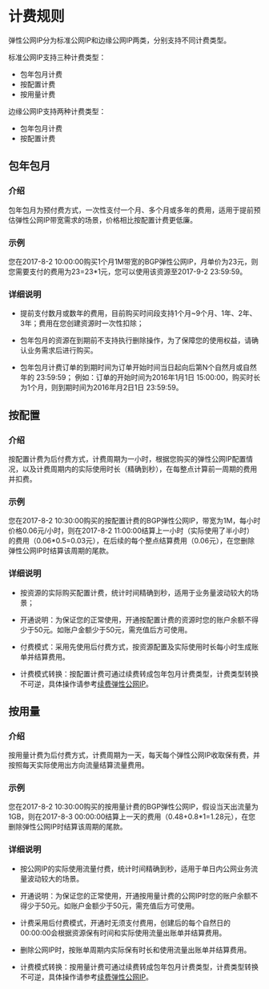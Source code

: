 # 计费规则

弹性公网IP分为标准公网IP和边缘公网IP两类，分别支持不同计费类型。

标准公网IP支持三种计费类型：
 * 包年包月计费
 * 按配置计费
 * 按用量计费

边缘公网IP支持两种计费类型：
 * 包年包月计费
 * 按配置计费
 
## 包年包月

### 介绍
包年包月为预付费方式，一次性支付一个月、多个月或多年的费用，适用于提前预估弹性公网IP带宽需求的场景，价格相比按配置计费更低廉。
### 示例
您在2017-8-2 10:00:00购买1个月1M带宽的BGP弹性公网IP，月单价为23元，则您需要支付的费用为23=23*1元，您可以使用该资源至2017-9-2 23:59:59。
### 详细说明
- 提前支付数月或数年的费用，目前购买时间段支持1个月~9个月、1年、2年、3年；费用在您创建资源时一次性扣除；

- 包年包月的资源在到期前不支持执行删除操作，为了保障您的使用权益，请确认业务需求后进行购买。

- 包年包月计费订单的到期时间为订单开始时间当日起向后第N个自然月或自然年的 23:59:59；
例如：订单的开始时间为2016年1月1日 15:00:00，购买时长为1个月，则到期时间为2016年月2日1日 23:59:59。

## 按配置

### 介绍
按配置计费为后付费方式，计费周期为一小时，根据您购买的弹性公网IP配置情况，以及计费周期内的实际使用时长（精确到秒），在每整点计算前一周期的费用并扣费。
### 示例
您在2017-8-2 10:30:00购买的按配置计费的BGP弹性公网IP，带宽为1M，每小时价格0.06元/小时，则在2017-8-2 11:00:00结算上一小时（实际使用了半小时）的费用（0.06*0.5=0.03元），在后续的每个整点结算费用（0.06元），在您删除弹性公网IP时结算该周期的尾款。
### 详细说明
- 按资源的实际购买配置计费，统计时间精确到秒，适用于业务量波动较大的场景；

- 开通说明：为保证您的正常使用，开通按配置计费的资源时您的账户余额不得少于50元。如账户金额少于50元，需充值后方可使用。

- 付费模式：采用先使用后付费方式，按资源配置及实际使用时长每小时生成账单并结算费用。

- 计费模式转换：按配置计费可通过续费转成包年包月计费类型，计费类型转换不可逆，具体操作请参考[续费弹性公网IP](Renew-Process.md)。

## 按用量

### 介绍
按用量计费为后付费方式，计费周期为一天，每天每个弹性公网IP收取保有费，并按照每天实际使用出方向流量结算流量费用。
### 示例
您在2017-8-2 10:30:00购买的按用量计费的BGP弹性公网IP，假设当天出流量为1GB，则在2017-8-3 00:00:00结算上一天的费用（0.48+0.8*1=1.28元），在您删除弹性公网IP时结算该周期的尾款。
### 详细说明
- 按公网IP的实际使用流量付费，统计时间精确到秒，适用于单日内公网业务流量波动较大的场景。

- 开通说明：为保证您的正常使用，开通按用量计费的公网IP时您的账户余额不得少于50元。如账户金额少于50元，需充值后方可使用。

- 计费采用后付费模式，开通时无须支付费用，创建后的每个自然日的00:00:00会根据资源保有时间和实际使用流量出账单并结算费用。

- 删除公网IP时，按账单周期内实际保有时长和使用流量出账单并结算费用。

- 计费模式转换：按用量计费可通过续费转成包年包月计费类型，计费类型转换不可逆，具体操作请参考[续费弹性公网IP](Renew-Process.md)。

